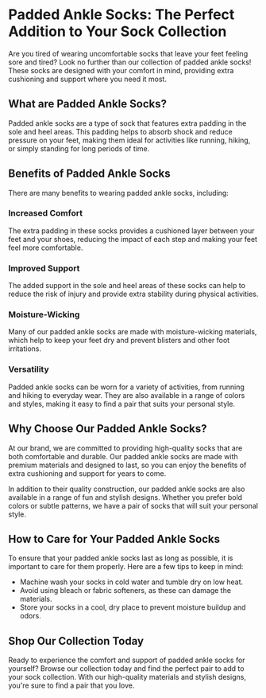 # Padded Ankle Socks: The Perfect Addition to Your Sock Collection

Are you tired of wearing uncomfortable socks that leave your feet feeling sore and tired? Look no further than our collection of padded ankle socks! These socks are designed with your comfort in mind, providing extra cushioning and support where you need it most.

## What are Padded Ankle Socks?

Padded ankle socks are a type of sock that features extra padding in the sole and heel areas. This padding helps to absorb shock and reduce pressure on your feet, making them ideal for activities like running, hiking, or simply standing for long periods of time.

## Benefits of Padded Ankle Socks

There are many benefits to wearing padded ankle socks, including:

### Increased Comfort

The extra padding in these socks provides a cushioned layer between your feet and your shoes, reducing the impact of each step and making your feet feel more comfortable.

### Improved Support

The added support in the sole and heel areas of these socks can help to reduce the risk of injury and provide extra stability during physical activities.

### Moisture-Wicking

Many of our padded ankle socks are made with moisture-wicking materials, which help to keep your feet dry and prevent blisters and other foot irritations.

### Versatility

Padded ankle socks can be worn for a variety of activities, from running and hiking to everyday wear. They are also available in a range of colors and styles, making it easy to find a pair that suits your personal style.

## Why Choose Our Padded Ankle Socks?

At our brand, we are committed to providing high-quality socks that are both comfortable and durable. Our padded ankle socks are made with premium materials and designed to last, so you can enjoy the benefits of extra cushioning and support for years to come.

In addition to their quality construction, our padded ankle socks are also available in a range of fun and stylish designs. Whether you prefer bold colors or subtle patterns, we have a pair of socks that will suit your personal style.

## How to Care for Your Padded Ankle Socks

To ensure that your padded ankle socks last as long as possible, it is important to care for them properly. Here are a few tips to keep in mind:

- Machine wash your socks in cold water and tumble dry on low heat.
- Avoid using bleach or fabric softeners, as these can damage the materials.
- Store your socks in a cool, dry place to prevent moisture buildup and odors.

## Shop Our Collection Today

Ready to experience the comfort and support of padded ankle socks for yourself? Browse our collection today and find the perfect pair to add to your sock collection. With our high-quality materials and stylish designs, you're sure to find a pair that you love.